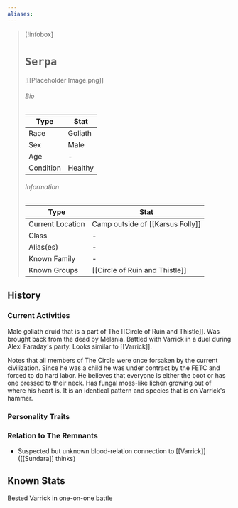 ```yaml
---
aliases:
---
```




> [!infobox]
> # `Serpa` 
> ![[Placeholder Image.png]]
> ###### Bio
> Type |  Stat |
> ---|---|
> Race | Goliath  | 
> Sex | Male | 
> Age | - |
> Condition | Healthy |
> ######  Information
> Type |  Stat |
> ---|---|
> Current Location | Camp outside of [[Karsus Folly]]  |
> Class | - |
> Alias(es) | - |
> Known Family |- |
> Known Groups | [[Circle of Ruin and Thistle]] |
 

## History

### Current Activities
Male goliath druid that is a part of The [[Circle of Ruin and Thistle]]. Was brought back from the dead by Melania. Battled with Varrick in a duel during Alexi Faraday's party. Looks similar to [[Varrick]].

Notes that all members of The Circle were once forsaken by the current civilization. Since he was a child he was under contract by the FETC and forced to do hard labor. He believes that everyone is either the boot or has one pressed to their neck. Has fungal moss-like lichen growing out of where his heart is. It is an identical pattern and species that is on Varrick's hammer.

### Personality Traits

### Relation to The Remnants 
- Suspected but unknown blood-relation connection to [[Varrick]] ([[Sundara]] thinks)

## Known Stats
Bested Varrick in one-on-one battle
